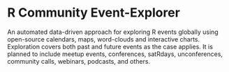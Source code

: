 # R Community Event-Explorer
An automated data-driven approach for exploring R events globally using open-source calendars, maps, word-clouds and interactive charts. Exploration covers both past and future events as the case applies. It is planned to include meetup events, conferences, satRdays, unconferences, community calls, webinars, podcasts, and others.
